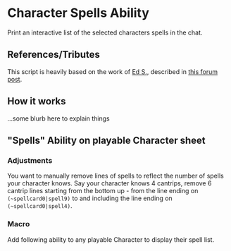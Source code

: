 # Character Spells Ability
Print an interactive list of the selected characters spells in the chat.

## References/Tributes
This script is heavily based on the work of [Ed S.](https://app.roll20.net/users/772714), described in [this forum post](https://app.roll20.net/forum/permalink/5629364/).

## How it works
...some blurb here to explain things

## "Spells" Ability on playable Character sheet

### Adjustments
You want to manually remove lines of spells to reflect the number of spells your character knows. Say your character knows 4 cantrips, remove 6 cantrip lines starting from the bottom up - from the line ending on `(~spellcard0|spell9)` to and including the line ending on `(~spellcard0|spell4)`.

### Macro
Add following ability to any playable Character to display their spell list. 
